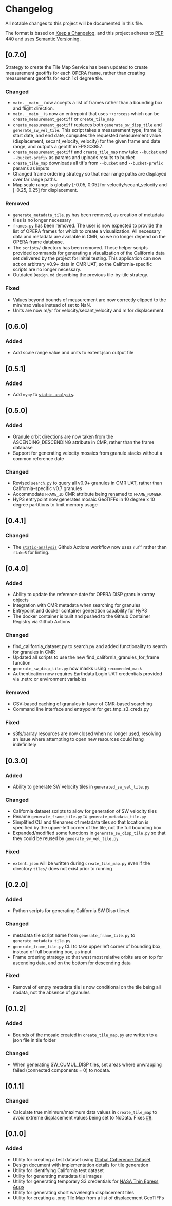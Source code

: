 # Changelog

All notable changes to this project will be documented in this file.

The format is based on [Keep a Changelog](https://keepachangelog.com/en/1.0.0/),
and this project adheres to [PEP 440](https://www.python.org/dev/peps/pep-0440/)
and uses [Semantic Versioning](https://semver.org/spec/v2.0.0.html).

## [0.7.0]
Strategy to create the Tile Map Service has been updated to create measurement geotiffs for each OPERA frame, rather
than creating measurement geotiffs for each 1x1 degree tile.

### Changed
* `main.__main__` now accepts a list of frames rather than a bounding box and flight direction.
* `main.__main__` is now an entrypoint that uses `++process` which can be `create_measurement_geotiff` or `create_tile_map`
* `create_measurement_geotiff` replaces both `generate_sw_disp_tile` and `generate_sw_vel_tile`. This script takes a
  measurement type, frame id, start date, and end date, computes the requested measurement value (displacement,
  secant_velocity, velocity) for the given frame and date range, and outputs a geotiff in EPSG:3857.
* `create_measurement_geotiff` and `create_tile_map` now take `--bucket` and `--bucket-prefix` as params and uploads results to bucket
* `create_tile_map` downloads all tif's from `--bucket` and `--bucket-prefix` params as inputs
* Changed frame ordering strategy so that near range paths are displayed over far range paths.
* Map scale range is globally [-0.05, 0.05] for velocity/secant_velocity and [-0.25, 0.25] for displacement.

### Removed
* `generate_metadata_tile.py` has been removed, as creation of metadata tiles is no longer necessary
* `frames.py` has been removed. The user is now expected to provide the list of OPERA frames for which to create a
  visualization. All necessary data and metadata are available in CMR, so we no longer depend on the OPERA frame
  database.
* The `scripts/` directory has been removed. These helper scripts provided commands for generating a visualization of
  the California data set delivered by the project for initial testing. This application can now act on arbitrary v0.9+
  data in CMR UAT, so the California-specific scripts are no longer necessary.
* Outdated `Design.md` describing the previous tile-by-tile strategy.

### Fixed
* Values beyond bounds of measurement are now correctly clipped to the min/max value instead of set to NaN.
* Units are now m/yr for velocity/secant_velocity and m for displacement.

## [0.6.0]
### Added
* Add scale range value and units to extent.json output file

## [0.5.1]
### Added
* Add `mypy` to [`static-analysis`](.github/workflows/static-analysis.yml).

## [0.5.0]
### Added
* Granule orbit directions are now taken from the ASCENDING_DESCENDING attribute in CMR, rather than the frame database
* Support for generating velocity mosaics from granule stacks without a common reference date

### Changed
* Revised `search.py` to query all v0.9+ granules in CMR UAT, rather than California-specific v0.7 granules
* Accommodate `FRAME_ID` CMR attribute being renamed to `FRAME_NUMBER`
* HyP3 entrypoint now generates mosaic GeoTIFFs in 10 degree x 10 degree partitions to limit memory usage

## [0.4.1]
### Changed
* The [`static-analysis`](.github/workflows/static-analysis.yml) Github Actions workflow now uses `ruff` rather than `flake8` for linting.

## [0.4.0]
### Added
* Ability to update the reference date for OPERA DISP granule xarray objects
* Integration with CMR metadata when searching for granules
* Entrypoint and docker container generation capability for HyP3
* The docker container is built and pushed to the Github Container Registry via Github Actions

### Changed
* find_california_dataset.py to search.py and added functionality to search for granules in CMR
* Updated all scripts to use the new find_california_granules_for_frame function
* `generate_sw_disp_tile.py` now masks using `recomended_mask`
* Authentication now requires Earthdata Login UAT credentials provided via .netrc or environment variables

### Removed
* CSV-based caching of granules in favor of CMR-based searching
* Command line interface and entrypoint for get_tmp_s3_creds.py

### Fixed
* s3fs/xarray resources are now closed when no longer used, resolving an issue where attempting to open new resources could hang indefinitely

## [0.3.0]
### Added
* Ability to generate SW velocity tiles in `generated_sw_vel_tile.py`

### Changed
* California dataset scripts to allow for generation of SW velocity tiles
* Rename `generate_frame_tile.py` to `generate_metadata_tile.py`
* Simplified CLI and filenames of metadata tiles so that location is specified by the upper-left corner of the tile, not the full bounding box
* Expanded/modified some functions in `generate_sw_disp_tile.py` so that they could be reused by `generate_sw_vel_tile.py`

### Fixed
* `extent.json` will be written during `create_tile_map.py` even if the directory `tiles/` does not exist prior to running

## [0.2.0]
### Added
* Python scripts for generating California SW Disp tileset

### Changed
* metadata tile script name from `generate_frame_tile.py` to `generate_metadata_tile.py`
* `generate_frame_tile.py` CLI to take upper left corner of bounding box, instead of full bounding box, as input
* Frame ordering strategy so that west most relative orbits are on top for ascending data, and on the bottom for descending data

### Fixed
* Removal of empty metadata tile is now conditional on the tile being all nodata, not the absence of granules

## [0.1.2]
### Added
* Bounds of the mosaic created in `create_tile_map.py` are written to a json file in tile folder
### Changed
* When generating SW_CUMUL_DISP tiles, set areas where unwrapping failed (connected components = 0) to nodata.

## [0.1.1]
### Changed
* Calculate true minimum/maximum data values in `create_tile_map` to avoid extreme displacement values being set to
  NoData. Fixes [#8](https://github.com/ASFHyP3/OPERA-DISP-TMS/issues/8).

## [0.1.0]
### Added
* Utility for creating a test dataset using [Global Coherence Dataset](https://registry.opendata.aws/ebd-sentinel-1-global-coherence-backscatter/)
* Design document with implementation details for tile generation
* Utility for identifying California test dataset
* Utility for generating metadata tile images
* Utility for generating temporary S3 credentials for [NASA Thin Egress Apps](https://nasa.github.io/cumulus/docs/deployment/thin_egress_app/)
* Utility for generating short wavelength displacement tiles
* Utility for creating a .png Tile Map from a list of displacement GeoTIFFs
